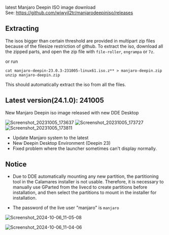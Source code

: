 latest Manjaro Deepin ISO image download<br>
See: https://github.com/wiwyil2tr/manjarodeepiniso/releases

## Extracting

The isos bigger than certain threshold are provided in multipart zip files because of the filesize restriction of github. To extract the iso, download all the zipped parts, and open the zip file with ``file-roller``, ``engrampa`` or ``7z``.

or run

```
cat manjaro-deepin-23.0.3-231005-linux61.iso.z** > manjaro-deepin.zip
unzip manjaro-deepin.zip

```

This should automatically extract the iso from all the files.

## Latest version(24.1.0): 241005
New Manjaro Deepin iso image released with new DDE Desktop

![Screenshot_20231005_173637](https://github.com/wiwyil2tr/manjarodeepiniso/assets/108447154/2750c336-4575-4b6e-aa5c-c26a074a3fce)
![Screenshot_20231005_173727](https://github.com/wiwyil2tr/manjarodeepiniso/assets/108447154/83af4cf5-e162-4aa9-a051-ed4710600ee0)
![Screenshot_20231005_173811](https://github.com/wiwyil2tr/manjarodeepiniso/assets/108447154/f404426c-fc12-4303-b746-22bedac54639)

* Update Manjaro system to the latest
 * New Deepin Desktop Environment (Deepin 23)
 *  Fixed problem where the launcher sometimes can't display normally.

## Notice
* Due to DDE automatically mounting any new partition, the partitioning tool in the Calamares installer is not usable. Therefore, it is necessary to manually use GParted from the livecd to create partitions before installation, and then select the partitions to mount in the installer for installation.

* The password of the live user "manjaro" is `manjaro`

![Screenshot_2024-10-06_11-05-08](https://github.com/user-attachments/assets/f67acfa0-ff48-4b19-b692-f0d04e5697c3)

![Screenshot_2024-10-06_11-04-06](https://github.com/user-attachments/assets/5c9bd83c-3b68-4707-973d-f2a51f21e084)

